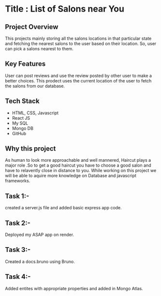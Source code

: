 # Title : List of Salons near You

## Project Overview
This projects mainly storing all the salons locations in that particular state and fetching the nearest salons to the user based on their location. So, user can pick a salons nearest to them.

## Key Features
User can post reviews and use the review posted by other user to make a better choices. This prodect uses the current location of the user to fetch the salons from our database.

## Tech Stack
- HTML, CSS, Javascript
- React JS
- My SQL
- Mongo DB
- GitHub

## Why this project
As human to look more approachable and well mannered, Haircut plays a major role .So to get a good haircut you have to choose a good salon and have to relavently close in distance to you. While working on this project we will be able to aquire more knowledge on Database and javascript frameworks.

## Task 1:-
created a server.js file and added basic express app code.

## Task 2:-
Deployed my ASAP app on render.

## Task 3:-
Created a docs.bruno using Bruno.

## Task 4:-
Added entites with appropriate properties and added in Mongo Atlas.

